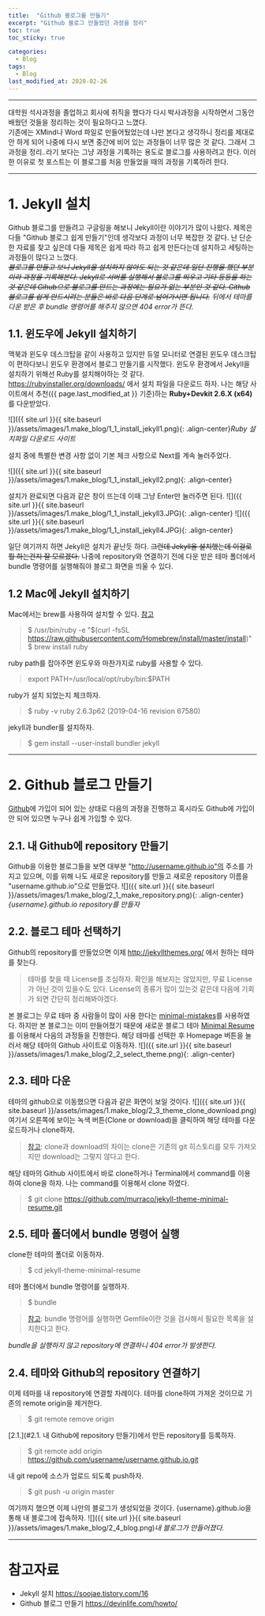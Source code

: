 ```yaml
---
title:  "Github 블로그를 만들기"
excerpt: "Github 블로그 만들었던 과정을 정리"
toc: true
toc_sticky: true

categories:
  - Blog
tags:
  - Blog
last_modified_at: 2020-02-26
---
```


***
대학원 석사과정을 졸업하고 회사에 취직을 했다가 다시 박사과정을 시작하면서 그동안 배웠던 것들을 정리하는 것이 필요하다고 느꼈다.  
기존에는 XMind나 Word 파일로 만들어뒀었는데 나만 본다고 생각하니 정리를 제대로 안 하게 되어 나중에 다시 보면 중간에 비어 있는 과정들이 너무 많은 것 같다.
그래서 그 과정을 정리..라기 보다는 그냥 과정을 기록하는 용도로 블로그를 사용하려고 한다.
이러한 이유로 첫 포스트는 이 블로그를 처음 만들었을 때의 과정을 기록하려 한다.

***

# 1. Jekyll 설치
Github 블로그를 만들려고 구글링을 해보니 Jekyll이란 이야기가 많이 나왔다. 제목은 다들 "Github 블로그 쉽게 만들기"인데 생각보다 과정이 너무 복잡한 것 같다. 난 단순한 자료를 찾고 싶은데 다들 제목은 쉽게 따라 하고 쉽게 만든다는데 설치하고 세팅하는 과정들이 많다고 느꼈다.   
*~~블로그를 만들고 보니 Jekyll을 설치하지 않아도 되는 것 같은데 일단 진행을 했던 부분이라 과정을 기록해본다. Jekyll로 서버를 실행해서 블로그를 띄우고 기타 등등을 하는 것 같은데 Gihub으로 블로그를 만드는 과정에는 필요가 없는 부분인 것 같다. Github 블로그를 쉽게 만드시려는 분들은 바로 다음 단계로 넘어가시면 됩니다.~~ 뒤에서 테마를 다운 받은 후 bundle 명령어를 해주지 않으면 404 error가 뜬다.* 

## 1.1. 윈도우에 Jekyll 설치하기
맥북과 윈도우 데스크탑을 같이 사용하고 있지만 듀얼 모니터로 연결된 윈도우 데스크탑이 편하다보니 윈도우 환경에서 블로그 만들기를 시작했다. 윈도우 환경에서 Jekyll을 설치하기 위해선 Ruby를 설치해야하는 것 같다. <https://rubyinstaller.org/downloads/> 에서 설치 파일을 다운로드 하자. 나는 해당 사이트에서 추천({{ page.last_modified_at }} 기준)하는 **Ruby+Devkit 2.6.X (x64)** 를 다운받았다.    

![]({{ site.url }}{{ site.baseurl }}/assets/images/1.make_blog/1_1_install_jekyll1.png){: .align-center}*Ruby 설치파일 다운로드 사이트*

설치 중에 특별한 변경 사항 없이 기본 체크 사항으로 Next를 계속 눌러주었다.

![]({{ site.url }}{{ site.baseurl }}/assets/images/1.make_blog/1_1_install_jekyll2.png){: .align-center}

설치가 완료되면 다음과 같은 창이 뜨는데 이때 그냥 Enter만 눌러주면 된다.
![]({{ site.url }}{{ site.baseurl }}/assets/images/1.make_blog/1_1_install_jekyll3.JPG){: .align-center}
![]({{ site.url }}{{ site.baseurl }}/assets/images/1.make_blog/1_1_install_jekyll4.JPG){: .align-center}

일단 여기까지 하면 Jekyll은 설치가 끝난듯 하다. ~~그런데 Jekyll을 설치했는데 이걸로 뭘 하는건지 잘 모르겠다.~~ 나중에 repository와 연결하기 전에 다운 받은 테마 폴더에서 bundle 명령어를 실행해줘야 블로그 화면을 띄울 수 있다.

## 1.2 Mac에 Jekyll 설치하기
Mac에서는 brew를 사용하여 설치할 수 있다. [참고](https://jekyllrb.com/docs/installation/macos/)
> \$ /usr/bin/ruby -e "\$(curl -fsSL https://raw.githubusercontent.com/Homebrew/install/master/install)"
> $ brew install ruby

ruby path를 잡아주면 윈도우와 마찬가지로 ruby를 사용할 수 있다.
> export PATH=/usr/local/opt/ruby/bin:$PATH

ruby가 설치 되었는지 체크하자.
> $ ruby -v
ruby 2.6.3p62 (2019-04-16 revision 67580)

jekyll과 bundler를 설치하자.
> $ gem install --user-install bundler jekyll

***
# 2. Github 블로그 만들기
[Github](https://github.com)에 가입이 되어 있는 상태로 다음의 과정을 진행하고 혹시라도 Github에 가입이 안 되어 있으면 누구나 쉽게 가입할 수 있다. 

## 2.1. 내 Github에 repository 만들기
Github을 이용한 블로그들을 보면 대부분 "http://username.github.io"의 주소를 가지고 있으며, 이를 위해 나도 새로운 repository를 만들고 새로운 repository 이름을 "username.github.io"으로 만들었다.
![]({{ site.url }}{{ site.baseurl }}/assets/images/1.make_blog/2_1_make_repository.png){: .align-center}*{username}.github.io repository를 만들자*

## 2.2. 블로그 테마 선택하기
Github의 repository를 만들었으면 이제 http://jekyllthemes.org/ 에서 원하는 테마를 찾는다.
> 테마를 찾을 때 License를 조심하자. 확인을 해보지는 않았지만, 무료 License가 아닌 것이 있을수도 있다. License의 종류가 많이 있는것 같은데 다음에 기회가 되면 간단히 정리해봐야겠다.  

본 블로그는 무료 테마 중 사람들이 많이 사용 한다는 [minimal-mistakes](https://github.com/mmistakes/minimal-mistakes)를 사용하였다. 하지만 본 블로그는 이미 만들어졌기 때문에 새로운 블로그 테마 [Minimal Resume](http://jekyllthemes.org/themes/Minimal-Resume/)를 이용해서 다음의 과정들을 진행한다.
해당 테마를 선택한 후 Homepage 버튼을 눌러서 해당 테마의 Github 사이트로 이동하자.
![]({{ site.url }}{{ site.baseurl }}/assets/images/1.make_blog/2_2_select_theme.png){: .align-center}

## 2.3. 테마 다운
테마의 github으로 이동했으면 다음과 같은 화면이 보일 것이다.
![]({{ site.url }}{{ site.baseurl }}/assets/images/1.make_blog/2_3_theme_clone_download.png)
여기서 오른쪽에 보이는 녹색 버튼(Clone or download)을 클릭하여 해당 테마를 다운로드하거나 clone하자.
> [참고](https://devinlife.com/howto%20github%20pages/new-blog-from-template/): clone과 download의 차이는 clone은 기존의 git 히스토리를 모두 가져오지만 download는 그렇지 않다고 한다. 

해당 테마의 Github 사이트에서 바로 clone하거나 Terminal에서 command를 이용하여 clone을 하자. 나는 command를 이용해서 clone 하였다.
> $ git clone https://github.com/murraco/jekyll-theme-minimal-resume.git

## 2.5. 테마 폴더에서 bundle 명령어 실행
clone한 테마의 폴더로 이동하자.
> $ cd jekyll-theme-minimal-resume

테마 폴더에서 bundle 명령어를 실행하자.
> $ bundle

> [참고](https://devinlife.com/howto%20github%20pages/new-blog-from-template/): bundle 명령어를 실행하면 Gemfile이란 것을 검사해서 필요한 목록을 설치한다고 한다.

*bundle을 실행하지 않고 repository에 연결하니 404 error가 발생한다.*

## 2.4. 테마와 Github의 repository 연결하기
이제 테마를 내 repository에 연결할 차례이다.
테마를 clone하여 가져온 것이므로 기존의 remote origin을 제거한다.
> $ git remote remove origin

[2.1.](#2.1. 내 Github에 repository 만들기)에서 만든 repository를 등록하자.
> $ git remote add origin https://github.com/username/username.github.io.git

내 git repo에 소스가 업로드 되도록 push하자.
> $ git push -u origin master

여기까지 했으면 이제 나만의 블로그가 생성되었을 것이다. {username}.github.io을 통해 내 블로그에 접속하자.
![]({{ site.url }}{{ site.baseurl }}/assets/images/1.make_blog/2_4_blog.png)*내 블로그가 만들어졌다.*
***
# 참고자료
* Jekyll 설치 <https://soojae.tistory.com/16>
* Github 블로그 만들기 <https://devinlife.com/howto/>